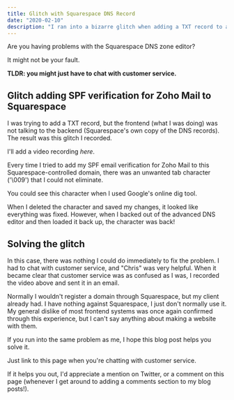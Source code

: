 ```yaml
---
title: Glitch with Squarespace DNS Record
date: "2020-02-10"
description: "I ran into a bizarre glitch when adding a TXT record to a client's Squarespace-controlled domain."
---
```


Are you having problems with the Squarespace DNS zone editor?

It might not be your fault.

**TLDR: you might just have to chat with customer service.**

## Glitch adding SPF verification for Zoho Mail to Squarespace

I was trying to add a TXT record, but the frontend (what I was doing) was not talking to the backend (Squarespace's own copy of the DNS records). The result was this glitch I recorded.

I'll add a video recording *here*.

Every time I tried to add my SPF email verification for Zoho Mail to this Squarespace-controlled domain, there was an unwanted tab character ('\009') that I could not eliminate.

You could see this character when I used Google's online dig tool. 

When I deleted the character and saved my changes, it looked like everything was fixed. However, when I backed out of the advanced DNS editor and then loaded it back up, the character was back!

## Solving the glitch

In this case, there was nothing I could do immediately to fix the problem. I had to chat with customer service, and "Chris" was very helpful. When it became clear that customer service was as confused as I was, I recorded the video above and sent it in an email.

Normally I wouldn't register a domain through Squarespace, but my client already had. I have nothing against Squarespace, I just don't normally use it. My general dislike of most frontend systems was once again confirmed through this experience, but I can't say anything about making a website with them.

If you run into the same problem as me, I hope this blog post helps you solve it.

Just link to this page when you're chatting with customer service.

If it helps you out, I'd appreciate a mention on Twitter, or a comment on this page (whenever I get around to adding a comments section to my blog posts!).
